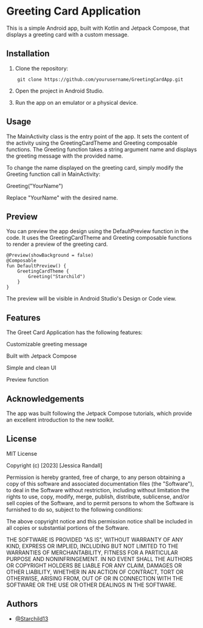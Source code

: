 
# Greeting Card Application

This is a simple Android app, built with Kotlin and Jetpack Compose, that displays a greeting card with a custom message.


## Installation

 1. Clone the repository:

```
    git clone https://github.com/yourusername/GreetingCardApp.git

```
 2. Open the project in Android Studio.

 3. Run the app on an emulator or a physical device.
## Usage

The MainActivity class is the entry point of the app. It sets the content of the activity using the GreetingCardTheme and Greeting composable functions. The Greeting function takes a string argument name and displays the greeting message with the provided name.

To change the name displayed on the greeting card, simply modify the Greeting function call in MainActivity:

Greeting("YourName")

Replace "YourName" with the desired name.
## Preview

You can preview the app design using the DefaultPreview function in the code. It uses the GreetingCardTheme and Greeting composable functions to render a preview of the greeting card.

```
@Preview(showBackground = false)
@Composable
fun DefaultPreview() {
    GreetingCardTheme {
        Greeting("Starchild")
    }
}
```


The preview will be visible in Android Studio's Design or Code view.
## Features

The Greet Card Application has the following features:

Customizable greeting message

Built with Jetpack Compose

Simple and clean UI

Preview function
## Acknowledgements

 The app was built following the Jetpack Compose tutorials, which provide an excellent introduction to the new toolkit.


## License

MIT License

Copyright (c) [2023] [Jessica Randall]

Permission is hereby granted, free of charge, to any person obtaining a copy
of this software and associated documentation files (the "Software"), to deal
in the Software without restriction, including without limitation the rights
to use, copy, modify, merge, publish, distribute, sublicense, and/or sell
copies of the Software, and to permit persons to whom the Software is
furnished to do so, subject to the following conditions:

The above copyright notice and this permission notice shall be included in all
copies or substantial portions of the Software.

THE SOFTWARE IS PROVIDED "AS IS", WITHOUT WARRANTY OF ANY KIND, EXPRESS OR
IMPLIED, INCLUDING BUT NOT LIMITED TO THE WARRANTIES OF MERCHANTABILITY,
FITNESS FOR A PARTICULAR PURPOSE AND NONINFRINGEMENT. IN NO EVENT SHALL THE
AUTHORS OR COPYRIGHT HOLDERS BE LIABLE FOR ANY CLAIM, DAMAGES OR OTHER
LIABILITY, WHETHER IN AN ACTION OF CONTRACT, TORT OR OTHERWISE, ARISING FROM,
OUT OF OR IN CONNECTION WITH THE SOFTWARE OR THE USE OR OTHER DEALINGS IN THE
SOFTWARE.


## Authors

- [@Starchild13](https://github.com/Starchild13)

